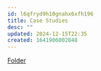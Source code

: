 ```yaml
---
id: l6qfryd9h10gnahx6xfh196
title: Case Studies
desc: ""
updated: 2024-12-15T22:35
created: 1641906002848
---
```

[Folder](https://drive.google.com/drive/folders/1P06pZj7OGW-ZNLgE2LuCCWPR0Ih3YmoL?usp=sharing)


